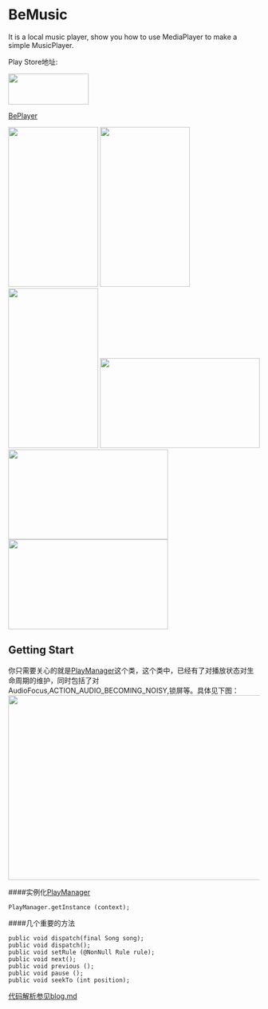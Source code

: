 # BeMusic
It is a local music player, show you how to use MediaPlayer to make a simple MusicPlayer.

Play Store地址:

<a href="https://play.google.com/store/apps/details?id=com.nulldreams.bemusic">
<img src="https://github.com/boybeak/BeMusic/blob/master/app/en_badge_web_generic.png" width="161" height="62"/>
<a/>

[BePlayer](https://play.google.com/store/apps/details?id=com.nulldreams.bemusic)

<img src="https://github.com/boybeak/BeMusic/blob/master/app/play_detail.png" width="180" height="320"/>
<img src="https://github.com/boybeak/BeMusic/blob/master/app/album_list.png" width="180" height="320"/>
<img src="https://github.com/boybeak/BeMusic/blob/master/app/play_list.png" width="180" height="320"/>

<img src="https://github.com/boybeak/BeMusic/blob/master/app/play_detail_land.png" width="320" height="180"/>
<img src="https://github.com/boybeak/BeMusic/blob/master/app/album_list_land.png" width="320" height="180"/>
<img src="https://github.com/boybeak/BeMusic/blob/master/app/play_list_land.png" width="320" height="180"/>

## Getting Start
你只需要关心的就是[PlayManager](https://github.com/boybeak/BeMusic/blob/master/media/src/main/java/com/nulldreams/media/manager/PlayManager.java)这个类，这个类中，已经有了对播放状态对生命周期的维护，同时包括了对AudioFocus,ACTION_AUDIO_BECOMING_NOISY,锁屏等。具体见下图：
<img src="https://github.com/boybeak/BeMusic/blob/master/app/img.jpeg" width="737" height="370"/>

####实例化[PlayManager](https://github.com/boybeak/BeMusic/blob/master/media/src/main/java/com/nulldreams/media/manager/PlayManager.java)

```
PlayManager.getInstance (context);
```
####几个重要的方法
```
public void dispatch(final Song song);
public void dispatch();
public void setRule (@NonNull Rule rule);
public void next();
public void previous ();
public void pause ();
public void seekTo (int position);
```
[代码解析参见blog.md](https://github.com/boybeak/BeMusic/blob/master/blog.md)